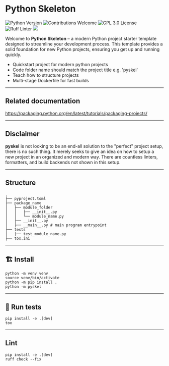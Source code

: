 <h1>Python Skeleton</h1>

<p>
  <img src="https://img.shields.io/badge/python-blue?logo=python&logoColor=white" alt="Python Version"/>
  <img src="https://img.shields.io/badge/contributions-welcome-brightgreen" alt="Contributions Welcome"/>
  <img src="https://img.shields.io/badge/license-GPL%203.0-red" alt="GPL 3.0 License"/>
  <img src="https://img.shields.io/badge/Ruff-Linter-orange" alt="Ruff Linter"/>
  <img src="https://img.shields.io/badge/Docker-Multi--Stage-blue"/>
</p>

Welcome to **Python Skeleton** – a modern Python project starter template designed to streamline your development process. This template provides a solid foundation for new Python projects, ensuring you get up and running quickly.

- Quickstart project for modern python projects
- Code folder name should match the project title e.g. 'pyskel'
- Teach how to structure projects
- Multi-stage Dockerfile for fast builds

---

## Related documentation
https://packaging.python.org/en/latest/tutorials/packaging-projects/

---

## Disclaimer
**pyskel** is not looking to be an end-all solution to the "perfect" project setup, there is no such thing. It merely seeks to give an idea on how to setup a new project in an organized and modern way. There are countless linters, formatters, and build backends not shown in this setup.

---

## Structure
```
.
├── pyproject.toml
├── package_name
│   ├── module_folder
│   │   ├── __init__.py
│   │   └── module_name.py
│   ├── __init__.py
│   ├── __main__.py # main program entrypoint
├── tests
│   ├── test_module_name.py
├── tox.ini
```

---

## 🏗️ Install
```
python -m venv venv
source venv/bin/activate
python -m pip install .
python -m pyskel
```

---

## 🧪 Run tests
```
pip install -e .[dev]
tox
```

---

## Lint
```
pip install -e .[dev]
ruff check --fix
```
